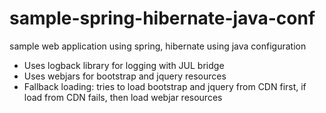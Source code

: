 # sample-spring-hibernate-java-conf
sample web application using spring, hibernate using java configuration

- Uses logback library for logging with JUL bridge
- Uses webjars for bootstrap and jquery resources
- Fallback loading: tries to load bootstrap and jquery from CDN first, if load from CDN fails, then load webjar resources
